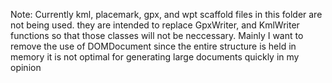 Note: Currently kml, placemark, gpx, and wpt scaffold files in this folder are not being used.
they are intended to replace GpxWriter, and KmlWriter functions so that those classes will 
not be neccessary. Mainly I want to remove the use of DOMDocument since the entire structure is
held in memory it is not optimal for generating large documents quickly in my opinion
